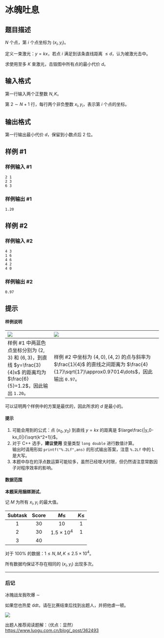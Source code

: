 # 冰魄吐息

## 题目描述

$N$ 个点，第 $i$ 个点坐标为 $(x_i,y_i)$。

定义一束激光：$y=kx$，若点 $i$ 满足到该条直线距离 $\le d$，认为被激光击中。

求使用至多 $K$ 束激光，击毁图中所有点的最小代价 $d$。

## 输入格式

第一行输入两个正整数 $N,K$。

第 $2 \sim N+1$ 行，每行两个非负整数 $x_i,y_i$，表示第 $i$ 个点的坐标。

## 输出格式

第一行输出最小代价 $d$，保留到小数点后 $2$ 位。

## 样例 #1

### 样例输入 #1
```
2 1
2 3
6 3
```

### 样例输出 #1

```
1.20
```

## 样例 #2

### 样例输入 #2
```
4 3
1 6
4 6
4 2
4 0
```

### 样例输出 #2

```
0.97
```

## 提示

#### 样例说明

| ![](https://cdn.luogu.com.cn/upload/image_hosting/3a8bw1ub.png) | ![](https://cdn.luogu.com.cn/upload/image_hosting/3oih7er9.png) |
| :----------- | :----------- |
| 样例 $\#1$ 中两蓝色点坐标分别为 $(2,3)$ 和 $(6,3)$，到直线 $y=\frac{3}{4}x$ 的距离均为 $\frac{6}{5}=1.2$，因此输出 `1.20`。 | 样例 $\#2$ 中坐标为 $(4,0),(4,2)$ 的点与斜率为 $\frac{1}{4}$ 的直线之间距离为 $\frac{4}{17}\sqrt{17}\approx0.97014\dots$，因此输出 `0.97`。 |

可以证明两个样例中的方案是最优的，因此所求的 $d$ 是最小的。

#### 提示

1. 可能会用到的公式：点 $(x_0,y_0)$ 到直线 $y=kx$ 的距离是 $\large\frac{|y_0-kx_0|}{\sqrt{k^2+1}}$。
2. 对于 C++ 选手，**建议使用** 变量类型 `long double` 进行数值计算。  
输出时请用形如 `printf("%.2Lf",ans)` 的形式输出答案，注意 `%.2Lf` 中的 L 是大写。
3. 本题中存在的浮点数运算可能较多，虽然已经增大时限，但仍然请注意常数因子对程序效率的影响。

#### 数据范围

**本题采用捆绑测试**。

记 $M$ 为所有 $x_i,y_i$ 的最大值。

| Subtask | Score | $M\le$ | $K\le$ |
| :----------: | :----------: | :----------: | :----------: |
| $1$ | $30$ | $10$ | $1$ |
| $2$ | $30$ | $1.5\times10^4$ | $1$ |
| $3$ | $40$ | |  |

对于 $100\%$ 的数据：$1\le N,M,K\le2.5\times10^4$。

所有数据均保证不存在相同的 $(x_i,y_i)$ 出现多次。

---

### 后记

冰魄战龙我吹爆 $\sim$

如果您也热爱 ddt，请在比赛结束后找到出题人，并把他虐一顿。

![](https://cdn.luogu.com.cn/upload/image_hosting/65wu5o0v.png)

出题人推荐阅读题解：（优点：显然）https://www.luogu.com.cn/blog/_post/362493
